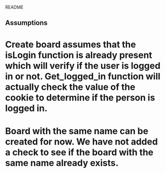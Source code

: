 README

Assumptions
-----------

# Create board assumes that the isLogin function is already present which will verify if the user is logged in or not. Get_logged_in function will actually check the value of the cookie to determine if the person is logged in.
# Board with the same name can be created for now. We have not added a check to see if the board with the same name already exists.
